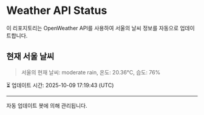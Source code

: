 
# Weather API Status

이 리포지토리는 OpenWeather API를 사용하여 서울의 날씨 정보를 자동으로 업데이트합니다.

## 현재 서울 날씨
> 서울의 현재 날씨: moderate rain, 온도: 20.36°C, 습도: 76%

⏳ 업데이트 시간: 2025-10-09 17:19:43 (UTC)

---
자동 업데이트 봇에 의해 관리됩니다.
